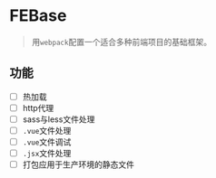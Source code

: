 # FEBase
> 用`webpack`配置一个适合多种前端项目的基础框架。

## 功能

- [ ] 热加载
- [ ] http代理
- [ ] sass与less文件处理
- [ ] `.vue`文件处理
- [ ] `.vue`文件调试
- [ ] `.jsx`文件处理
- [ ] 打包应用于生产环境的静态文件
